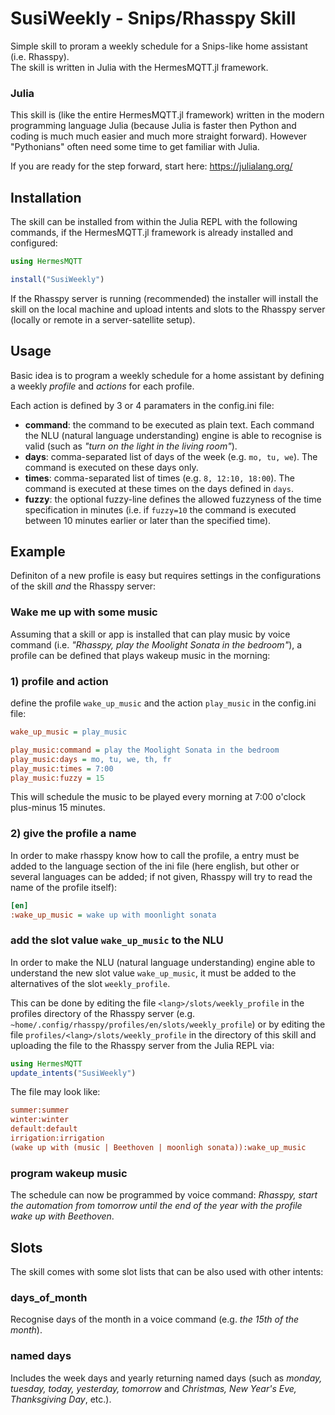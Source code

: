 # SusiWeekly - Snips/Rhasspy Skill

Simple skill to proram a weekly schedule for a Snips-like home assistant
(i.e. Rhasspy).     
The skill is written in Julia with the HermesMQTT.jl framework.

### Julia

This skill is (like the entire HermesMQTT.jl framework) written in the
modern programming language Julia (because Julia is faster
then Python and coding is much much easier and much more straight forward).
However "Pythonians" often need some time to get familiar with Julia.

If you are ready for the step forward, start here: https://julialang.org/


## Installation

The skill can be installed from within the Julia REPL with the following
commands, if the HermesMQTT.jl framework is already installed 
and configured:

```julia
using HermesMQTT

install("SusiWeekly")
```

If the Rhasspy server is running (recommended) the installer will
install the skill on the local machine and upload intents and slots
to the Rhasspy server (locally or remote in a server-satellite setup).


## Usage

Basic idea is to program a weekly schedule for a home assistant by defining a weekly *profile* and *actions* for each profile.

Each action is defined by 3 or 4 paramaters in the config.ini file:

+ **command**: the command to be executed as plain text. Each command
            the NLU (natural language understanding) engine is able to
            recognise is valid (such as *"turn on the light in the living room"*).
+ **days**: comma-separated list of days of the week (e.g. `mo, tu, we`).
            The command is executed on these days only.
+ **times**: comma-separated list of times (e.g. `8, 12:10, 18:00`).
            The command is executed at these times on the days defined in `days`.
+ **fuzzy**: the optional fuzzy-line defines the allowed fuzzyness of the 
            time specification in minutes (i.e. if `fuzzy=10` the command
            is executed between 10 minutes earlier or later than the specified 
            time).


## Example

Definiton of a new profile is easy but  requires settings in the configurations 
of the skill *and* the Rhasspy server:

### Wake me up with some music

Assuming that a skill or app is installed that can play music by voice command
(i.e. *"Rhasspy, play the Moolight Sonata in the bedroom"*), a 
profile can be defined that plays wakeup music in the morning:

### 1) profile and action

define the profile `wake_up_music` and the action `play_music` 
  in the config.ini file:

```ini
wake_up_music = play_music

play_music:command = play the Moolight Sonata in the bedroom
play_music:days = mo, tu, we, th, fr
play_music:times = 7:00
play_music:fuzzy = 15
```
This will schedule the music to be played every morning at 7:00 o'clock
plus-minus 15 minutes.

### 2) give the profile a name

In order to make rhasspy know how to call the profile, a
entry must be added to the language section of the ini file
(here  english, but other or several languages can be added; 
if not given, Rhasspy will try to read the name of the profile itself):

```ini
[en]
:wake_up_music = wake up with moonlight sonata
```

### add the slot value `wake_up_music` to the NLU

In order to make the NLU (natural language understanding) engine able 
to understand the new slot value `wake_up_music`, it must be added to the
alternatives of the slot `weekly_profile`. 

This can be done by editing the file `<lang>/slots/weekly_profile` in the
profiles directory of the Rhasspy server 
(e.g. `~home/.config/rhasspy/profiles/en/slots/weekly_profile`) or
by editing the file `profiles/<lang>/slots/weekly_profile` in the
directory of this skill and uploading the file to the Rhasspy server
from the Julia REPL via:

```julia
using HermesMQTT
update_intents("SusiWeekly")
``` 
The file may look like:

```ini
summer:summer
winter:winter
default:default
irrigation:irrigation
(wake up with (music | Beethoven | moonligh sonata)):wake_up_music
```

### program wakeup music

The schedule can now be programmed by voice command:
*Rhasspy, start the automation from tomorrow until the end of the year 
with the profile wake up with Beethoven*.


## Slots

The skill comes with some slot lists that can be also used with
other intents:

### days_of_month
Recognise days of the month in a voice command (e.g. *the 15th of the month*).

### named days
Includes the week days and yearly returning named days
(such as *monday, tuesday, today, yesterday, tomorrow* and *Christmas, New Year's Eve, Thanksgiving Day*, etc.).






